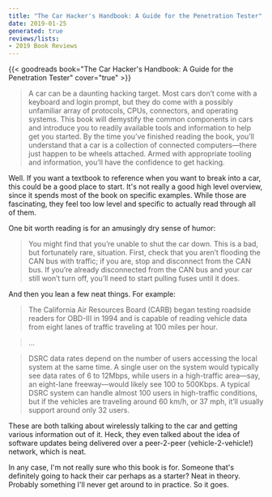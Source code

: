```yaml
---
title: "The Car Hacker's Handbook: A Guide for the Penetration Tester"
date: 2019-01-25
generated: true
reviews/lists:
- 2019 Book Reviews
---
```

{{< goodreads book="The Car Hacker's Handbook: A Guide for the Penetration Tester" cover="true" >}}

> A car can be a daunting hacking target. Most cars don’t come with a keyboard and login prompt, but they do come with a possibly unfamiliar array of protocols, CPUs, connectors, and operating systems. This book will demystify the common components in cars and introduce you to readily available tools and information to help get you started. By the time you’ve finished reading the book, you’ll understand that a car is a collection of connected computers—there just happen to be wheels attached. Armed with appropriate tooling and information, you’ll have the confidence to get hacking.

Well. If you want a textbook to reference when you want to break into a car, this could be a good place to start. It's not really a good high level overview, since it spends most of the book on specific examples. While those are fascinating, they feel too low level and specific to actually read through all of them.  

<!--more-->

One bit worth reading is for an amusingly dry sense of humor:  

> You might find that you’re unable to shut the car down. This is a bad, but fortunately rare, situation. First, check that you aren’t flooding the CAN bus with traffic; if you are, stop and disconnect from the CAN bus. If you’re already disconnected from the CAN bus and your car still won’t turn off, you’ll need to start pulling fuses until it does.

And then you lean a few neat things. For example:  

> The California Air Resources Board (CARB) began testing roadside readers for OBD-III in 1994 and is capable of reading vehicle data from eight lanes of traffic traveling at 100 miles per hour.

> ...

> DSRC data rates depend on the number of users accessing the local system at the same time. A single user on the system would typically see data rates of 6 to 12Mbps, while users in a high-traffic area—say, an eight-lane freeway—would likely see 100 to 500Kbps. A typical DSRC system can handle almost 100 users in high-traffic conditions, but if the vehicles are traveling around 60 km/h, or 37 mph, it’ll usually support around only 32 users.

These are both talking about wirelessly talking to the car and getting various information out of it. Heck, they even talked about the idea of software updates being delivered over a peer-2-peer (vehicle-2-vehicle!) network, which is neat.  

In any case, I'm not really sure who this book is for. Someone that's definitely going to hack their car perhaps as a starter? Neat in theory. Probably something I'll never get around to in practice. So it goes.


